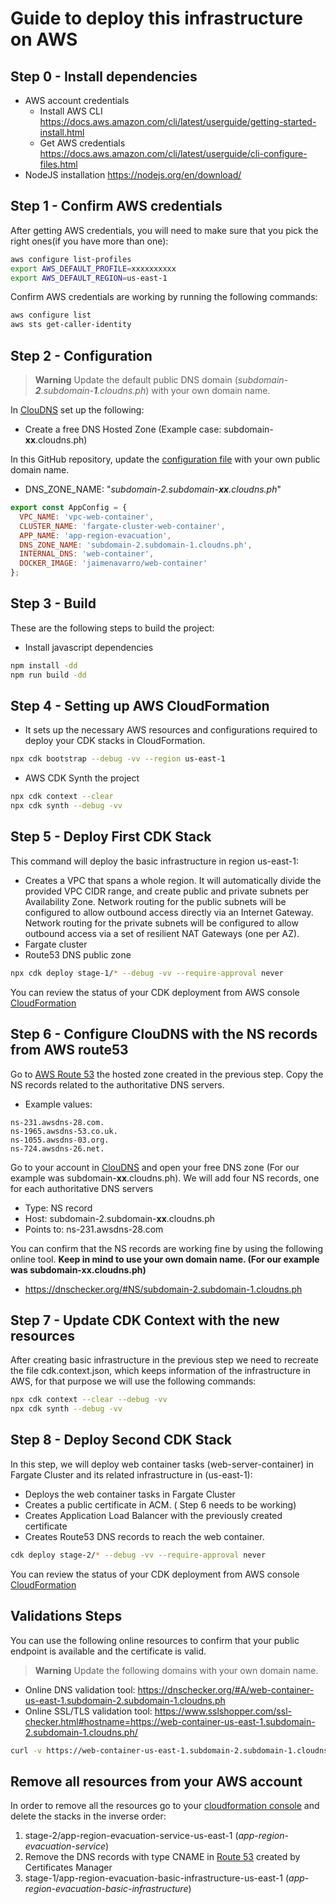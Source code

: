 # Guide to deploy this infrastructure on AWS

## Step 0 - Install dependencies
- AWS account credentials
  - Install AWS CLI https://docs.aws.amazon.com/cli/latest/userguide/getting-started-install.html
  - Get AWS credentials https://docs.aws.amazon.com/cli/latest/userguide/cli-configure-files.html
- NodeJS installation https://nodejs.org/en/download/

## Step 1 - Confirm AWS credentials
After getting AWS credentials, you will need to make sure that you pick the right ones(if you have more than one):
```bash
aws configure list-profiles
export AWS_DEFAULT_PROFILE=xxxxxxxxxx
export AWS_DEFAULT_REGION=us-east-1
```
Confirm AWS credentials are working by running the following commands:
```bash
aws configure list
aws sts get-caller-identity
```

## Step 2 - Configuration
> **Warning** Update the default public DNS domain (_subdomain-**2**.subdomain-**1**.cloudns.ph_) with your own domain name.

In [ClouDNS](https://www.cloudns.net) set up the following:
* Create a free DNS Hosted Zone (Example case: subdomain-**xx**.cloudns.ph)

In this GitHub repository, update the [configuration file](./config/environment.ts) with your own public domain name.
* DNS_ZONE_NAME: "_subdomain-2.subdomain-**xx**.cloudns.ph_"

```javascript
export const AppConfig = {
  VPC_NAME: 'vpc-web-container',
  CLUSTER_NAME: 'fargate-cluster-web-container',
  APP_NAME: 'app-region-evacuation',
  DNS_ZONE_NAME: 'subdomain-2.subdomain-1.cloudns.ph',
  INTERNAL_DNS: 'web-container',
  DOCKER_IMAGE: 'jaimenavarro/web-container'
};
```

## Step 3 - Build
These are the following steps to build the project:
* Install javascript dependencies
```bash
npm install -dd
npm run build -dd
```

## Step 4 - Setting up AWS CloudFormation
* It sets up the necessary AWS resources and configurations required to deploy your CDK stacks in CloudFormation.
```bash
npx cdk bootstrap --debug -vv --region us-east-1
```

* AWS CDK Synth the project
```bash
npx cdk context --clear
npx cdk synth --debug -vv
```



## Step 5 - Deploy First CDK Stack
This command will deploy the basic infrastructure in region us-east-1:
* Creates a VPC that spans a whole region. It will automatically divide the provided VPC CIDR range, and create public and private subnets per Availability Zone. Network routing for the public subnets will be configured to allow outbound access directly via an Internet Gateway. Network routing for the private subnets will be configured to allow outbound access via a set of resilient NAT Gateways (one per AZ).
* Fargate cluster
* Route53 DNS public zone

```bash
npx cdk deploy stage-1/* --debug -vv --require-approval never
```
You can review the status of your CDK deployment from AWS console [CloudFormation](https://us-east-1.console.aws.amazon.com/cloudformation/home?region=us-east-1)

## Step 6 - Configure ClouDNS with the NS records from AWS route53
Go to [AWS Route 53](https://us-east-1.console.aws.amazon.com/route53/v2/hostedzones?region=us-east-1#) the hosted zone created in the previous step.
Copy the NS records related to the authoritative DNS servers.
* Example values:
```
ns-231.awsdns-28.com.
ns-1965.awsdns-53.co.uk.
ns-1055.awsdns-03.org.
ns-724.awsdns-26.net.
```

Go to your account in [ClouDNS](https://www.cloudns.net/) and open your free DNS zone (For our example was subdomain-**xx**.cloudns.ph). We will add four NS records, one for each authoritative DNS servers
* Type: NS record
* Host: subdomain-2.subdomain-**xx**.cloudns.ph
* Points to: ns-231.awsdns-28.com

You can confirm that the NS records are working fine by using the following online tool. **Keep in mind to use your own domain name. (For our example was subdomain-**xx**.cloudns.ph)**
* https://dnschecker.org/#NS/subdomain-2.subdomain-1.cloudns.ph

## Step 7 - Update CDK Context with the new resources
After creating basic infrastructure in the previous step we need to recreate the file cdk.context.json, which keeps information of the infrastructure in AWS, for that purpose we will use the following commands:
```bash
npx cdk context --clear --debug -vv
npx cdk synth --debug -vv
```

## Step 8 - Deploy Second CDK Stack
In this step, we will deploy web container tasks (web-server-container) in Fargate Cluster and its related infrastructure in (us-east-1):
* Deploys the web container tasks in Fargate Cluster
* Creates a public certificate in ACM. ( Step 6 needs to be working)
* Creates Application Load Balancer with the previously created certificate
* Creates Route53 DNS records to reach the web container.

```bash
cdk deploy stage-2/* --debug -vv --require-approval never
```
You can review the status of your CDK deployment from AWS console [CloudFormation](https://us-east-1.console.aws.amazon.com/cloudformation/home?region=us-east-1)

## Validations Steps
You can use the following online resources to confirm that your public endpoint is available and the certificate is valid.
> **Warning** Update the following domains with your own domain name.
* Online DNS validation tool: https://dnschecker.org/#A/web-container-us-east-1.subdomain-2.subdomain-1.cloudns.ph
* Online SSL/TLS validation tool: https://www.sslshopper.com/ssl-checker.html#hostname=https://web-container-us-east-1.subdomain-2.subdomain-1.cloudns.ph/
```bash
curl -v https://web-container-us-east-1.subdomain-2.subdomain-1.cloudns.ph
```

## Remove all resources from your AWS account
In order to remove all the resources go to your [cloudformation console](https://us-east-1.console.aws.amazon.com/cloudformation/home?region=us-east-1) and delete the stacks in the inverse order:
1. stage-2/app-region-evacuation-service-us-east-1 (*app-region-evacuation-service*)
2. Remove the DNS records with type CNAME in [Route 53](https://us-east-1.console.aws.amazon.com/route53/v2/hostedzones?region=us-east-1#) created by Certificates Manager
3. stage-1/app-region-evacuation-basic-infrastructure-us-east-1 (*app-region-evacuation-basic-infrastructure*)


